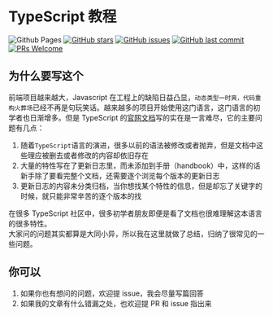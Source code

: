 # TypeScript 教程

![Github Pages](https://github.com/actions/typescript-tutorial/workflows/Github%20Pages/badge.svg)
[![GitHub stars](https://img.shields.io/github/stars/xiaoboost/typescript-tutorial.svg?style=flat-square)](https://github.com/xiaoboost/typescript-tutorial/stargazers)
[![GitHub issues](https://img.shields.io/github/issues/xiaoboost/typescript-tutorial.svg?style=flat-square)](https://github.com/xiaoboost/typescript-tutorial/issues)
[![GitHub last commit](https://img.shields.io/github/last-commit/xiaoboost/typescript-tutorial.svg?style=flat-square)](https://github.com/xiaoboost/typescript-tutorial/commits/master)
[![PRs Welcome](https://img.shields.io/badge/PRs-welcome-brightgreen.svg?style=flat-square)](http://makeapullrequest.com)

## 为什么要写这个

前端项目越来越大，Javascript 在工程上的缺陷日益凸显，`动态类型一时爽，代码重构火葬场`已经不再是句玩笑话。越来越多的项目开始使用这门语言，这门语言的初学者也日渐增多。但是 TypeScript 的[官网文档](https://www.typescriptlang.org/docs/handbook/basic-types.html)写的实在是一言难尽，它的主要问题有几点：

1. 随着`TypeScript`语言的演进，很多以前的语法被修改或者抛弃，但是文档中这些理应被删去或者修改的内容却依旧存在  
2. 大量的特性写在了更新日志里，而未添加到手册（handbook）中，这样的话新手除了要看完整个文档，还需要逐个浏览每个版本的更新日志  
3. 更新日志的内容未分类归档，当你想找某个特性的信息，但是却忘了关键字的时候，就只能非常辛苦的逐个版本的找  

在很多 TypeScript 社区中，很多初学者朋友即便是看了文档也很难理解这本语言的很多特性。  
大家问的问题其实都算是大同小异，所以我在这里就做了总结，归纳了很常见的一些问题。  

## 你可以

1. 如果你也有想问的问题，欢迎提 issue，我会尽量写篇回答  
2. 如果我的文章有什么错漏之处，也欢迎提 PR 和 issue 指出来
